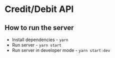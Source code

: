 # Credit/Debit API

## How to run the server

* Install dependencies - `yarn`
* Run server - `yarn start`
* Run server in developer mode - `yarn start:dev`


